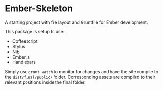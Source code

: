 Ember-Skeleton
==============

A starting project with file layout and Gruntfile for Ember development.

This package is setup to use:
* Coffeescript
* Stylus
* Nib
* Ember.js
* Handlebars

Simply use `grunt watch` to monitor for changes and have the site compile to the `dist/final/public/` folder. Corresponding assets are compiled to their relevant positions inside the final folder.
